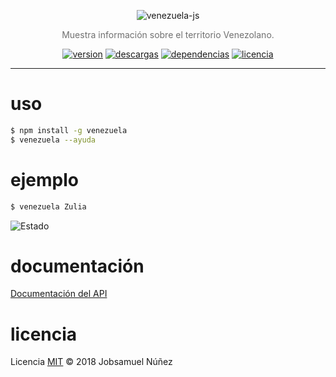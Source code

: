 <p align="center">
    <img alt="venezuela-js" src="http://i.imgur.com/9CNl0Af.png" width="auto">
</p>
<p align="center" style="color:#707070;">
  Muestra información sobre el territorio Venezolano.
</p>
<p align="center">
  <a href="https://www.npmjs.com/package/venezuela"><img alt="version" src="https://img.shields.io/npm/v/venezuela.svg?style=flat-square"></a>
  <a href="https://www.npmjs.com/package/venezuela"><img alt="descargas" src="https://img.shields.io/npm/dt/venezuela.svg?style=flat-square"></a>
  <a href="http://badge.fury.io/js/venezuela"><img alt="dependencias" src="https://david-dm.org/jobsamuel/venezuela-js.svg?style=flat-square"></a>
  <a href="https://www.npmjs.com/package/venezuela"><img alt="licencia" src="https://img.shields.io/npm/l/venezuela.svg?style=flat-square"></a>
</p>

----

# uso

```bash
$ npm install -g venezuela
$ venezuela --ayuda
```

# ejemplo

```bash
$ venezuela Zulia
```

![Estado](https://i.imgur.com/96YB8rM.png)

# documentación

[Documentación del API](DOCUMENTACION.md)

# licencia

Licencia [MIT](http://opensource.org/licenses/MIT) :copyright: 2018 Jobsamuel Núñez
